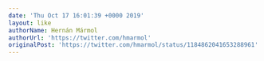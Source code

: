```yaml
---
date: 'Thu Oct 17 16:01:39 +0000 2019'
layout: like
authorName: Hernán Mármol
authorUrl: 'https://twitter.com/hmarmol'
originalPost: 'https://twitter.com/hmarmol/status/1184862041653288961'
---
```


